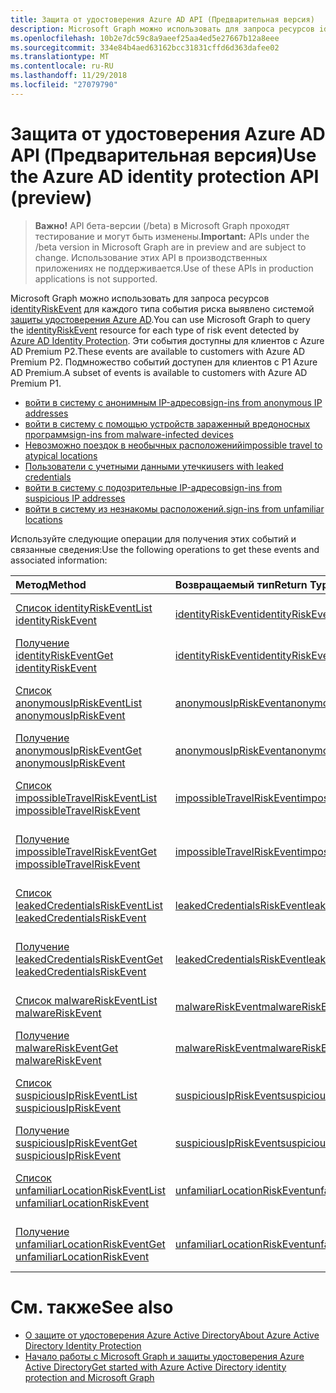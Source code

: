 ```yaml
---
title: Защита от удостоверения Azure AD API (Предварительная версия)
description: Microsoft Graph можно использовать для запроса ресурсов identityRiskEvent для каждого типа события риска выявлено системой защиты удостоверения Azure AD. Эти события доступны для клиентов с Azure AD Premium P2. Подмножество событий доступен для клиентов с P1 Azure AD Premium.
ms.openlocfilehash: 10b2e7dc59c8a9aeef25aa4ed5e27667b12a8eee
ms.sourcegitcommit: 334e84b4aed63162bcc31831cffd6d363dafee02
ms.translationtype: MT
ms.contentlocale: ru-RU
ms.lasthandoff: 11/29/2018
ms.locfileid: "27079790"
---
```

# <a name="use-the-azure-ad-identity-protection-api-preview"></a><span data-ttu-id="32b33-105">Защита от удостоверения Azure AD API (Предварительная версия)</span><span class="sxs-lookup"><span data-stu-id="32b33-105">Use the Azure AD identity protection API (preview)</span></span>

> <span data-ttu-id="32b33-106">**Важно!** API бета-версии (/beta) в Microsoft Graph проходят тестирование и могут быть изменены.</span><span class="sxs-lookup"><span data-stu-id="32b33-106">**Important:** APIs under the /beta version in Microsoft Graph are in preview and are subject to change.</span></span> <span data-ttu-id="32b33-107">Использование этих API в производственных приложениях не поддерживается.</span><span class="sxs-lookup"><span data-stu-id="32b33-107">Use of these APIs in production applications is not supported.</span></span>

<span data-ttu-id="32b33-108">Microsoft Graph можно использовать для запроса ресурсов [identityRiskEvent](identityriskevent.md) для каждого типа события риска выявлено системой [защиты удостоверения Azure AD](https://docs.microsoft.com/en-us/azure/active-directory/active-directory-identityprotection).</span><span class="sxs-lookup"><span data-stu-id="32b33-108">You can use Microsoft Graph to query the [identityRiskEvent](identityriskevent.md) resource for each type of risk event detected by [Azure AD Identity Protection](https://docs.microsoft.com/en-us/azure/active-directory/active-directory-identityprotection).</span></span> <span data-ttu-id="32b33-109">Эти события доступны для клиентов с Azure AD Premium P2.</span><span class="sxs-lookup"><span data-stu-id="32b33-109">These events are available to customers with Azure AD Premium P2.</span></span> <span data-ttu-id="32b33-110">Подмножество событий доступен для клиентов с P1 Azure AD Premium.</span><span class="sxs-lookup"><span data-stu-id="32b33-110">A subset of events is available to customers with Azure AD Premium P1.</span></span>

* [<span data-ttu-id="32b33-111">войти в систему с анонимным IP-адресов</span><span class="sxs-lookup"><span data-stu-id="32b33-111">sign-ins from anonymous IP addresses</span></span>](anonymousipriskevent.md)
* [<span data-ttu-id="32b33-112">войти в систему с помощью устройств зараженный вредоносных программ</span><span class="sxs-lookup"><span data-stu-id="32b33-112">sign-ins from malware-infected devices</span></span>](malwareriskevent.md)
* [<span data-ttu-id="32b33-113">Невозможно поездок в необычных расположений</span><span class="sxs-lookup"><span data-stu-id="32b33-113">impossible travel to atypical locations</span></span>](impossibletravelriskevent.md)
* [<span data-ttu-id="32b33-114">Пользователи с учетными данными утечки</span><span class="sxs-lookup"><span data-stu-id="32b33-114">users with leaked credentials</span></span>](leakedcredentialsriskevent.md)
* [<span data-ttu-id="32b33-115">войти в систему с подозрительные IP-адресов</span><span class="sxs-lookup"><span data-stu-id="32b33-115">sign-ins from suspicious IP addresses</span></span>](suspiciousipriskevent.md)
* [<span data-ttu-id="32b33-116">войти в систему из незнакомы расположений.</span><span class="sxs-lookup"><span data-stu-id="32b33-116">sign-ins from unfamiliar locations</span></span>](unfamiliarlocationriskevent.md)

<span data-ttu-id="32b33-117">Используйте следующие операции для получения этих событий и связанные сведения:</span><span class="sxs-lookup"><span data-stu-id="32b33-117">Use the following operations to get these events and associated information:</span></span>

| <span data-ttu-id="32b33-118">Метод</span><span class="sxs-lookup"><span data-stu-id="32b33-118">Method</span></span>           | <span data-ttu-id="32b33-119">Возвращаемый тип</span><span class="sxs-lookup"><span data-stu-id="32b33-119">Return Type</span></span>    |<span data-ttu-id="32b33-120">Описание</span><span class="sxs-lookup"><span data-stu-id="32b33-120">Description</span></span>|
|:---------------|:--------|:----------|
|[<span data-ttu-id="32b33-121">Список identityRiskEvent</span><span class="sxs-lookup"><span data-stu-id="32b33-121">List identityRiskEvent</span></span>](../api/identityriskevent-get.md) |[<span data-ttu-id="32b33-122">identityRiskEvent</span><span class="sxs-lookup"><span data-stu-id="32b33-122">identityRiskEvent</span></span>](identityriskevent.md)| <span data-ttu-id="32b33-123">Получение коллекции identityRiskEvent.</span><span class="sxs-lookup"><span data-stu-id="32b33-123">Get identityRiskEvent collection.</span></span> |
|[<span data-ttu-id="32b33-124">Получение identityRiskEvent</span><span class="sxs-lookup"><span data-stu-id="32b33-124">Get identityRiskEvent</span></span>](../api/identityriskevent-get.md) |[<span data-ttu-id="32b33-125">identityRiskEvent</span><span class="sxs-lookup"><span data-stu-id="32b33-125">identityRiskEvent</span></span>](identityriskevent.md)| <span data-ttu-id="32b33-126">Получите объект identityRiskEvent.</span><span class="sxs-lookup"><span data-stu-id="32b33-126">Get identityRiskEvent object.</span></span> |
|[<span data-ttu-id="32b33-127">Список anonymousIpRiskEvent</span><span class="sxs-lookup"><span data-stu-id="32b33-127">List anonymousIpRiskEvent</span></span>](../api/anonymousipriskevent-get.md) |[<span data-ttu-id="32b33-128">anonymousIpRiskEvent</span><span class="sxs-lookup"><span data-stu-id="32b33-128">anonymousIpRiskEvent</span></span>](anonymousipriskevent.md)| <span data-ttu-id="32b33-129">Получение коллекции anonymousIpRiskEvent.</span><span class="sxs-lookup"><span data-stu-id="32b33-129">Get anonymousIpRiskEvent collection.</span></span> |
|[<span data-ttu-id="32b33-130">Получение anonymousIpRiskEvent</span><span class="sxs-lookup"><span data-stu-id="32b33-130">Get anonymousIpRiskEvent</span></span>](../api/anonymousipriskevent-get.md) |[<span data-ttu-id="32b33-131">anonymousIpRiskEvent</span><span class="sxs-lookup"><span data-stu-id="32b33-131">anonymousIpRiskEvent</span></span>](anonymousipriskevent.md)| <span data-ttu-id="32b33-132">Получите объект anonymousIpRiskEvent.</span><span class="sxs-lookup"><span data-stu-id="32b33-132">Get anonymousIpRiskEvent object.</span></span> |
|[<span data-ttu-id="32b33-133">Список impossibleTravelRiskEvent</span><span class="sxs-lookup"><span data-stu-id="32b33-133">List impossibleTravelRiskEvent</span></span>](../api/impossibletravelriskevent-get.md) |[<span data-ttu-id="32b33-134">impossibleTravelRiskEvent</span><span class="sxs-lookup"><span data-stu-id="32b33-134">impossibleTravelRiskEvent</span></span>](impossibletravelriskevent.md)| <span data-ttu-id="32b33-135">Получение коллекции impossibleTravelRiskEvent.</span><span class="sxs-lookup"><span data-stu-id="32b33-135">Get impossibleTravelRiskEvent collection.</span></span> |
|[<span data-ttu-id="32b33-136">Получение impossibleTravelRiskEvent</span><span class="sxs-lookup"><span data-stu-id="32b33-136">Get impossibleTravelRiskEvent</span></span>](../api/impossibletravelriskevent-get.md) |[<span data-ttu-id="32b33-137">impossibleTravelRiskEvent</span><span class="sxs-lookup"><span data-stu-id="32b33-137">impossibleTravelRiskEvent</span></span>](impossibletravelriskevent.md)| <span data-ttu-id="32b33-138">Получите объект impossibleTravelRiskEvent.</span><span class="sxs-lookup"><span data-stu-id="32b33-138">Get impossibleTravelRiskEvent object.</span></span> |
|[<span data-ttu-id="32b33-139">Список leakedCredentialsRiskEvent</span><span class="sxs-lookup"><span data-stu-id="32b33-139">List leakedCredentialsRiskEvent</span></span>](../api/leakedcredentialsriskevent-get.md) |[<span data-ttu-id="32b33-140">leakedCredentialsRiskEvent</span><span class="sxs-lookup"><span data-stu-id="32b33-140">leakedCredentialsRiskEvent</span></span>](leakedcredentialsriskevent.md)| <span data-ttu-id="32b33-141">Получение коллекции leakedCredentialsRiskEvent.</span><span class="sxs-lookup"><span data-stu-id="32b33-141">Get leakedCredentialsRiskEvent collection.</span></span> |
|[<span data-ttu-id="32b33-142">Получение leakedCredentialsRiskEvent</span><span class="sxs-lookup"><span data-stu-id="32b33-142">Get leakedCredentialsRiskEvent</span></span>](../api/leakedcredentialsriskevent-get.md) |[<span data-ttu-id="32b33-143">leakedCredentialsRiskEvent</span><span class="sxs-lookup"><span data-stu-id="32b33-143">leakedCredentialsRiskEvent</span></span>](leakedcredentialsriskevent.md)| <span data-ttu-id="32b33-144">Получите объект leakedCredentialsRiskEvent.</span><span class="sxs-lookup"><span data-stu-id="32b33-144">Get leakedCredentialsRiskEvent object.</span></span> |
|[<span data-ttu-id="32b33-145">Список malwareRiskEvent</span><span class="sxs-lookup"><span data-stu-id="32b33-145">List malwareRiskEvent</span></span>](../api/malwareriskevent-get.md) |[<span data-ttu-id="32b33-146">malwareRiskEvent</span><span class="sxs-lookup"><span data-stu-id="32b33-146">malwareRiskEvent</span></span>](malwareriskevent.md)| <span data-ttu-id="32b33-147">Получение коллекции malwareRiskEvent.</span><span class="sxs-lookup"><span data-stu-id="32b33-147">Get malwareRiskEvent collection.</span></span> |
|[<span data-ttu-id="32b33-148">Получение malwareRiskEvent</span><span class="sxs-lookup"><span data-stu-id="32b33-148">Get malwareRiskEvent</span></span>](../api/malwareriskevent-get.md) |[<span data-ttu-id="32b33-149">malwareRiskEvent</span><span class="sxs-lookup"><span data-stu-id="32b33-149">malwareRiskEvent</span></span>](malwareriskevent.md)| <span data-ttu-id="32b33-150">Получите объект malwareRiskEvent.</span><span class="sxs-lookup"><span data-stu-id="32b33-150">Get malwareRiskEvent object.</span></span> |
|[<span data-ttu-id="32b33-151">Список suspiciousIpRiskEvent</span><span class="sxs-lookup"><span data-stu-id="32b33-151">List suspiciousIpRiskEvent</span></span>](../api/suspiciousipriskevent-get.md) |[<span data-ttu-id="32b33-152">suspiciousIpRiskEvent</span><span class="sxs-lookup"><span data-stu-id="32b33-152">suspiciousIpRiskEvent</span></span>](suspiciousipriskevent.md)| <span data-ttu-id="32b33-153">Получение коллекции suspiciousIpRiskEvent.</span><span class="sxs-lookup"><span data-stu-id="32b33-153">Get suspiciousIpRiskEvent collection.</span></span> |
|[<span data-ttu-id="32b33-154">Получение suspiciousIpRiskEvent</span><span class="sxs-lookup"><span data-stu-id="32b33-154">Get suspiciousIpRiskEvent</span></span>](../api/suspiciousipriskevent-get.md) |[<span data-ttu-id="32b33-155">suspiciousIpRiskEvent</span><span class="sxs-lookup"><span data-stu-id="32b33-155">suspiciousIpRiskEvent</span></span>](suspiciousipriskevent.md)| <span data-ttu-id="32b33-156">Получите объект suspiciousIpRiskEvent.</span><span class="sxs-lookup"><span data-stu-id="32b33-156">Get suspiciousIpRiskEvent object.</span></span> |
|[<span data-ttu-id="32b33-157">Список unfamiliarLocationRiskEvent</span><span class="sxs-lookup"><span data-stu-id="32b33-157">List unfamiliarLocationRiskEvent</span></span>](../api/unfamiliarlocationriskevent-get.md) |[<span data-ttu-id="32b33-158">unfamiliarLocationRiskEvent</span><span class="sxs-lookup"><span data-stu-id="32b33-158">unfamiliarLocationRiskEvent</span></span>](unfamiliarlocationriskevent.md)| <span data-ttu-id="32b33-159">Получение коллекции unfamiliarLocationRiskEvent.</span><span class="sxs-lookup"><span data-stu-id="32b33-159">Get unfamiliarLocationRiskEvent collection.</span></span> |
|[<span data-ttu-id="32b33-160">Получение unfamiliarLocationRiskEvent</span><span class="sxs-lookup"><span data-stu-id="32b33-160">Get unfamiliarLocationRiskEvent</span></span>](../api/unfamiliarlocationriskevent-get.md) |[<span data-ttu-id="32b33-161">unfamiliarLocationRiskEvent</span><span class="sxs-lookup"><span data-stu-id="32b33-161">unfamiliarLocationRiskEvent</span></span>](unfamiliarlocationriskevent.md)| <span data-ttu-id="32b33-162">Получите объект unfamiliarLocationRiskEvent.</span><span class="sxs-lookup"><span data-stu-id="32b33-162">Get unfamiliarLocationRiskEvent object.</span></span> |

# <a name="see-also"></a><span data-ttu-id="32b33-163">См. также</span><span class="sxs-lookup"><span data-stu-id="32b33-163">See also</span></span>

* [<span data-ttu-id="32b33-164">О защите от удостоверения Azure Active Directory</span><span class="sxs-lookup"><span data-stu-id="32b33-164">About Azure Active Directory Identity Protection</span></span>](https://docs.microsoft.com/en-us/azure/active-directory/active-directory-identityprotection)
* [<span data-ttu-id="32b33-165">Начало работы с Microsoft Graph и защиты удостоверения Azure Active Directory</span><span class="sxs-lookup"><span data-stu-id="32b33-165">Get started with Azure Active Directory identity protection and Microsoft Graph</span></span>](https://docs.microsoft.com/en-us/azure/active-directory/active-directory-identityprotection-graph-getting-started)
